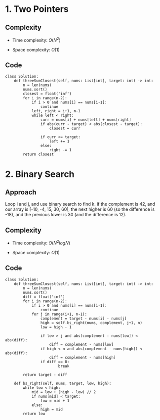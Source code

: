 # 1. Two Pointers

## Complexity
- Time complexity:
    $O(N^2)$

- Space complexity:
    $O(1)$

## Code
```python3 []
class Solution:
    def threeSumClosest(self, nums: List[int], target: int) -> int:
        n = len(nums)
        nums.sort()
        closest = float('inf')
        for i in range(n-2):
            if i > 0 and nums[i] == nums[i-1]:
                continue
            left, right = i+1, n-1
            while left < right:
                curr = nums[i] + nums[left] + nums[right]
                if abs(curr - target) < abs(closest - target):
                    closest = curr

                if curr <= target:
                    left += 1
                else:
                    right -= 1
        return closest
```


# 2. Binary Search

## Approach
Loop i and j, and use binary search to find k.
if the complement is 42, and our array is [-10, -4, 15, 30, 60], the next higher is 60 (so the difference is -18), and the previous lower is 30 (and the difference is 12).

## Complexity
- Time complexity:
    $O(N^2logN)$

- Space complexity:
    $O(1)$

## Code
```python3 []
class Solution:
    def threeSumClosest(self, nums: List[int], target: int) -> int:
        n = len(nums)
        nums.sort()
        diff = float('inf')
        for i in range(n-2):
            if i > 0 and nums[i] == nums[i-1]:
                continue
            for j in range(i+1, n-1):
                complement = target - nums[i] - nums[j]
                high = self.bs_right(nums, complement, j+1, n)
                low = high - 1

                if low > j and abs(complement - nums[low]) < abs(diff):
                    diff = complement - nums[low]
                if high < n and abs(complement - nums[high]) < abs(diff):
                    diff = complement - nums[high]
                if diff == 0:
                        break

        return target - diff
    
    def bs_right(self, nums, target, low, high):
        while low < high:
            mid = low + (high - low) // 2
            if nums[mid] < target:
                low = mid + 1
            else:
                high = mid
        return low
```